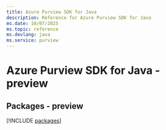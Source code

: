 ```yaml
---
title: Azure Purview SDK for Java
description: Reference for Azure Purview SDK for Java
ms.date: 10/07/2025
ms.topic: reference
ms.devlang: java
ms.service: purview
---
```

# Azure Purview SDK for Java - preview
## Packages - preview
[!INCLUDE [packages](purview-index.md)]